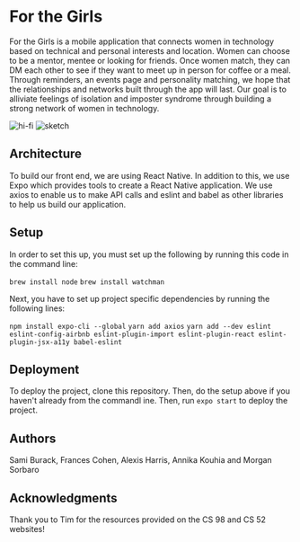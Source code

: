 # For the Girls

For the Girls is a mobile application that connects women in technology based on technical and personal interests and location. Women can choose to be a mentor, mentee or looking for friends. Once women match, they can DM each other to see if they want to meet up in person for coffee or a meal. Through reminders, an events page and personality matching, we hope that the relationships and networks built through the app will last. Our goal is to alliviate feelings of isolation and imposter syndrome through building a strong network of women in technology.

![hi-fi](./img/homepage_v1)
![sketch](./img/sketch_v1)

## Architecture

To build our front end, we are using React Native. In addition to this, we use Expo which provides tools to create a React Native application. We use axios to enable us to make API calls and eslint and babel as other libraries to help us build our application. 

## Setup

In order to set this up, you must set up the following by running this code in the command line:

`brew install node`
`brew install watchman`

Next, you have to set up project specific dependencies by running the following lines:

`npm install expo-cli --global`
`yarn add axios`
`yarn add --dev eslint eslint-config-airbnb eslint-plugin-import eslint-plugin-react eslint-plugin-jsx-a11y babel-eslint`

## Deployment

To deploy the project, clone this repository. Then, do the setup above if you haven't already from the commandl ine. Then, run `expo start` to deploy the project.

## Authors

Sami Burack, Frances Cohen, Alexis Harris, Annika Kouhia and Morgan Sorbaro

## Acknowledgments

Thank you to Tim for the resources provided on the CS 98 and CS 52 websites!